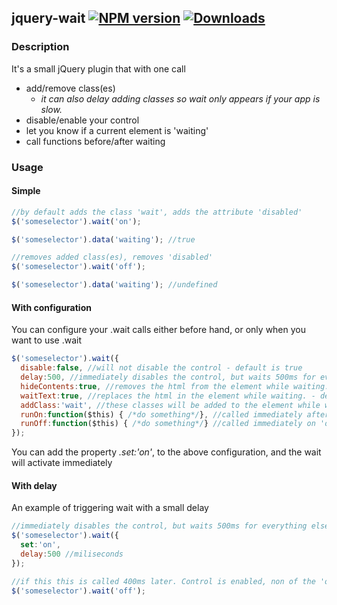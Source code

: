 ## jquery-wait [![NPM version][npm-image]][npm-url] [![Downloads][downloads-image]][npm-url]

### Description
It's a small jQuery plugin that with one call 
 * add/remove class(es)
    * *it can also delay adding classes so wait only appears if your app is slow.*
 * disable/enable your control
 * let you know if a current element is 'waiting'
 * call functions before/after waiting

### Usage

#### Simple
~~~javascript
//by default adds the class 'wait', adds the attribute 'disabled'
$('someselector').wait('on');

$('someselector').data('waiting'); //true

//removes added class(es), removes 'disabled'
$('someselector').wait('off');

$('someselector').data('waiting'); //undefined
~~~

#### With configuration
You can configure your .wait calls either before hand, or only when you want to use .wait
~~~javascript
$('someselector').wait({
  disable:false, //will not disable the control - default is true
  delay:500, //immediately disables the control, but waits 500ms for everything else - default is 0
  hideContents:true, //removes the html from the element while waiting. - default is false
  waitText:true, //replaces the html in the element while waiting. - default is false
  addClass:'wait', //these classes will be added to the element while waiting. - default is 'wait'
  runOn:function($this) { /*do something*/}, //called immediately after delay runs out. Passed $(element). If it returns a function, that function is called after all other operations. - default is not present 
  runOff:function($this) { /*do something*/} //called immediately on 'off'. Passed $(element). If it returns a function,  that function is called after all other operations.  - default is not present
});
~~~
You can add the property _.set:'on'_, to the above configuration, and the wait will activate immediately

#### With delay
An example of triggering wait with a small delay
~~~javascript
//immediately disables the control, but waits 500ms for everything else
$('someselector').wait({
  set:'on',
  delay:500 //miliseconds
});

//if this this is called 400ms later. Control is enabled, non of the 'on' operations are run
$('someselector').wait('off');
~~~

[npm-url]: https://npmjs.org/package/jquery-wait
[downloads-image]: http://img.shields.io/npm/dm/jquery-wait.svg
[npm-image]: http://img.shields.io/npm/v/jquery-wait.svg





